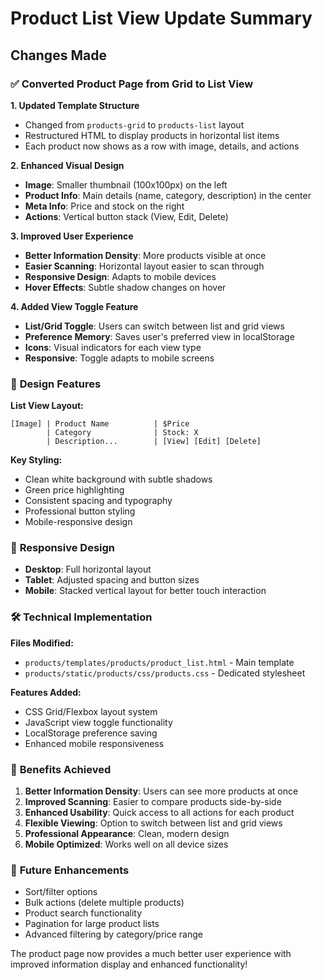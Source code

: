 # Product List View Update Summary

## Changes Made

### ✅ **Converted Product Page from Grid to List View**

**1. Updated Template Structure**
- Changed from `products-grid` to `products-list` layout
- Restructured HTML to display products in horizontal list items
- Each product now shows as a row with image, details, and actions

**2. Enhanced Visual Design**
- **Image**: Smaller thumbnail (100x100px) on the left
- **Product Info**: Main details (name, category, description) in the center
- **Meta Info**: Price and stock on the right
- **Actions**: Vertical button stack (View, Edit, Delete)

**3. Improved User Experience**
- **Better Information Density**: More products visible at once
- **Easier Scanning**: Horizontal layout easier to scan through
- **Responsive Design**: Adapts to mobile devices
- **Hover Effects**: Subtle shadow changes on hover

**4. Added View Toggle Feature**
- **List/Grid Toggle**: Users can switch between list and grid views
- **Preference Memory**: Saves user's preferred view in localStorage
- **Icons**: Visual indicators for each view type
- **Responsive**: Toggle adapts to mobile screens

### 🎨 **Design Features**

**List View Layout:**
```
[Image] | Product Name          | $Price
        | Category              | Stock: X
        | Description...        | [View] [Edit] [Delete]
```

**Key Styling:**
- Clean white background with subtle shadows
- Green price highlighting
- Consistent spacing and typography
- Professional button styling
- Mobile-responsive design

### 📱 **Responsive Design**
- **Desktop**: Full horizontal layout
- **Tablet**: Adjusted spacing and button sizes
- **Mobile**: Stacked vertical layout for better touch interaction

### 🛠 **Technical Implementation**

**Files Modified:**
- `products/templates/products/product_list.html` - Main template
- `products/static/products/css/products.css` - Dedicated stylesheet

**Features Added:**
- CSS Grid/Flexbox layout system
- JavaScript view toggle functionality
- LocalStorage preference saving
- Enhanced mobile responsiveness

### 🎯 **Benefits Achieved**

1. **Better Information Density**: Users can see more products at once
2. **Improved Scanning**: Easier to compare products side-by-side
3. **Enhanced Usability**: Quick access to all actions for each product
4. **Flexible Viewing**: Option to switch between list and grid views
5. **Professional Appearance**: Clean, modern design
6. **Mobile Optimized**: Works well on all device sizes

### 🔧 **Future Enhancements**
- Sort/filter options
- Bulk actions (delete multiple products)
- Product search functionality
- Pagination for large product lists
- Advanced filtering by category/price range

The product page now provides a much better user experience with improved information display and enhanced functionality!
